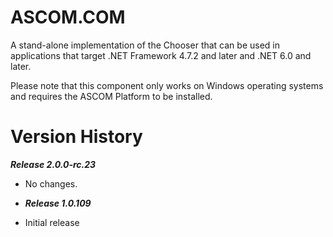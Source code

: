 # ASCOM.COM

A stand-alone implementation of the Chooser that can be used in applications that target .NET Framework 4.7.2 and later and .NET 6.0 and later. 

Please note that this component only works on Windows operating systems and requires the ASCOM Platform to be installed.

# Version History

***Release 2.0.0-rc.23***
* No changes.

* ***Release 1.0.109***
* Initial release